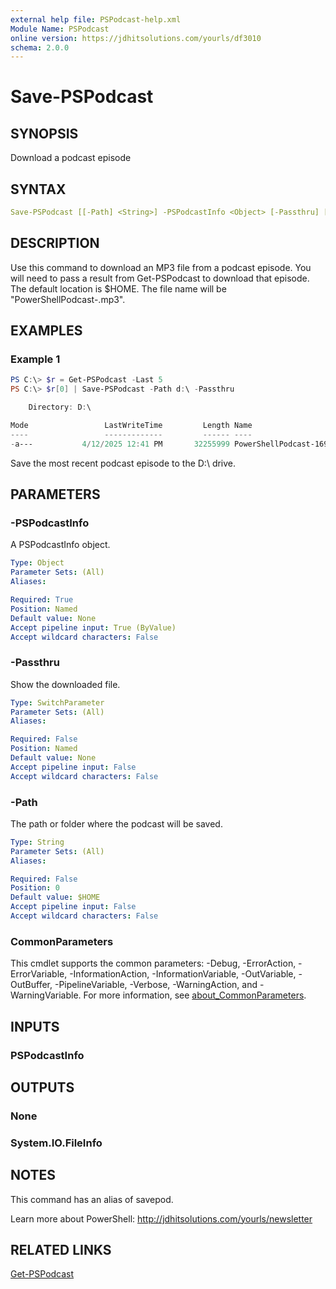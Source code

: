 ```yaml
---
external help file: PSPodcast-help.xml
Module Name: PSPodcast
online version: https://jdhitsolutions.com/yourls/df3010
schema: 2.0.0
---
```


# Save-PSPodcast

## SYNOPSIS

Download a podcast episode

## SYNTAX

```yaml
Save-PSPodcast [[-Path] <String>] -PSPodcastInfo <Object> [-Passthru] [<CommonParameters>]
```

## DESCRIPTION

Use this command to download an MP3 file from a podcast episode. You will need to pass a result from Get-PSPodcast to download that episode. The default location is $HOME. The file name will be "PowerShellPodcast-<episode number>.mp3".

## EXAMPLES

### Example 1

```powershell
PS C:\> $r = Get-PSPodcast -Last 5
PS C:\> $r[0] | Save-PSPodcast -Path d:\ -Passthru

    Directory: D:\

Mode                 LastWriteTime         Length Name
----                 -------------         ------ ----
-a---           4/12/2025 12:41 PM       32255999 PowerShellPodcast-169.mp3
```

Save the most recent podcast episode to the D:\ drive.

## PARAMETERS

### -PSPodcastInfo

A PSPodcastInfo object.

```yaml
Type: Object
Parameter Sets: (All)
Aliases:

Required: True
Position: Named
Default value: None
Accept pipeline input: True (ByValue)
Accept wildcard characters: False
```

### -Passthru

Show the downloaded file.

```yaml
Type: SwitchParameter
Parameter Sets: (All)
Aliases:

Required: False
Position: Named
Default value: None
Accept pipeline input: False
Accept wildcard characters: False
```

### -Path

The path or folder where the podcast will be saved.

```yaml
Type: String
Parameter Sets: (All)
Aliases:

Required: False
Position: 0
Default value: $HOME
Accept pipeline input: False
Accept wildcard characters: False
```

### CommonParameters

This cmdlet supports the common parameters: -Debug, -ErrorAction, -ErrorVariable, -InformationAction, -InformationVariable, -OutVariable, -OutBuffer, -PipelineVariable, -Verbose, -WarningAction, and -WarningVariable. For more information, see [about_CommonParameters](http://go.microsoft.com/fwlink/?LinkID=113216).

## INPUTS

### PSPodcastInfo

## OUTPUTS

### None

### System.IO.FileInfo

## NOTES

This command has an alias of savepod.

Learn more about PowerShell: http://jdhitsolutions.com/yourls/newsletter

## RELATED LINKS

[Get-PSPodcast](Get-PSPodcast.md)
